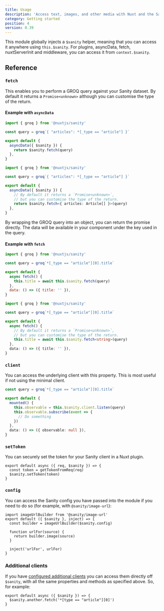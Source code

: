 ```yaml
---
title: Usage
description: 'Access text, images, and other media with Nuxt and the Sanity headless CMS.'
category: Getting started
position: 4
version: 0.39
---
```


This module globally injects a `$sanity` helper, meaning that you can access it anywhere using `this.$sanity`. For plugins, asyncData, fetch, nuxtServerInit and middleware, you can access it from `context.$sanity`.

## Reference

### `fetch`

This enables you to perform a GROQ query against your Sanity dataset. By default it returns a `Promise<unknown>` although you can customise the type of the return.

#### Example with `asyncData`

<code-group>
  <code-block label="JavaScript" active>

```js
import { groq } from '@nuxtjs/sanity'

const query = groq`{ "articles": *[_type == "article"] }`

export default {
  asyncData({ $sanity }) {
    return $sanity.fetch(query)
  },
}
```

  </code-block>
  <code-block label="TypeScript">

```ts
import { groq } from '@nuxtjs/sanity'

const query = groq`{ "articles": *[_type == "article"] }`

export default {
  asyncData({ $sanity }) {
    // By default it returns a `Promise<unknown>`,
    // but you can customise the type of the return.
    return $sanity.fetch<{ articles: Article[] }>(query)
  },
}
```

  </code-block>
</code-group>

<alert type="info">By wrapping the GROQ query into an object, you can return the promise directly. The data will be available in your component under the key used in the query.</alert>

#### Example with `fetch`

<code-group>
  <code-block label="JavaScript" active>

```js
import { groq } from '@nuxtjs/sanity'

const query = groq`*[_type == "article"][0].title`

export default {
  async fetch() {
    this.title = await this.$sanity.fetch(query)
  },
  data: () => ({ title: '' }),
}
```

  </code-block>
  <code-block label="TypeScript">

```ts
import { groq } from '@nuxtjs/sanity'

const query = groq`*[_type == "article"][0].title`

export default {
  async fetch() {
    // By default it returns a `Promise<unknown>`,
    // but you can customise the type of the return.
    this.title = await this.$sanity.fetch<string>(query)
  },
  data: () => ({ title: '' }),
}
```

  </code-block>
</code-group>

### `client`

You can access the underlying client with this property. This is most useful if not using the minimal client.

```ts
const query = groq`*[_type == "article"][0].title`

export default {
  mounted() {
    this.observable = this.$sanity.client.listen(query)
    this.observable.subscribe(event => {
      // Do something
    })
  },
  data: () => ({ observable: null }),
}
```

### `setToken`

You can securely set the token for your Sanity client in a Nuxt plugin.

```js{}[plugins/sanity.js]
export default async ({ req, $sanity }) => {
  const token = getTokenFromReq(req)
  $sanity.setToken(token)
}
```

### `config`

You can access the Sanity config you have passed into the module if you need to do so (for example, with `@sanity/image-url`):

```js{}[plugins/sanity.js]
import imageUrlBuilder from '@sanity/image-url'
export default ({ $sanity }, inject) => {
  const builder = imageUrlBuilder($sanity.config)

  function urlFor(source) {
    return builder.image(source)
  }

  inject('urlFor', urlFor)
}
```

### Additional clients

If you have [configured additional clients](/configuration#additionalclients) you can access them directly off `$sanity`, with all the same properties and methods as specified above. So, for example:

```js{}[plugins/fetch.js]
export default async ({ $sanity }) => {
  $sanity.another.fetch('*[type == "article"][0]')
}
```
